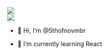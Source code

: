 <div>
  <img align="center" src="https://github-readme-stats.vercel.app/api?username=5thofnovmbr&show_icons=true&theme=great-gatsby"/>
</div>
<div>
  <img align="center" src="https://github-readme-stats.vercel.app/api/top-langs/?username=5thofnovmbr&layout=compact&theme=great-gatsby"/>
</div>

- 👋 Hi, I’m @5thofnovmbr

- 🌱 I’m currently learning React

<!---
5thofnovmbr/5thofnovmbr is a ✨ special ✨ repository because its `README.md` (this file) appears on your GitHub profile.
You can click the Preview link to take a look at your changes.
--->
